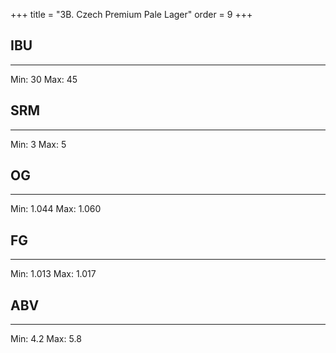 +++
title = "3B. Czech Premium Pale Lager"
order = 9
+++
## IBU
******
Min: 30
Max: 45
## SRM
******
Min: 3
Max: 5
## OG
******
Min: 1.044
Max: 1.060
## FG
******
Min: 1.013
Max: 1.017
## ABV
******
Min: 4.2
Max: 5.8
